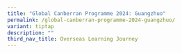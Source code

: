 ```yaml
---
title: "Global Canberran Programme 2024: Guangzhuo"
permalink: /global-canberran-programme-2024-guangzhuo/
variant: tiptap
description: ""
third_nav_title: Overseas Learning Journey
---
```

